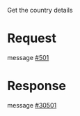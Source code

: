 Get the country details

# Request
message [#501](../../proto/README.md#action_501)

# Response
message [#30501](../../proto/README.md#action_30501)